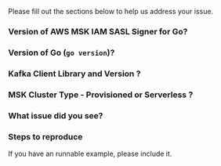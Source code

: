 Please fill out the sections below to help us address your issue.

### Version of AWS MSK IAM SASL Signer for Go?

### Version of Go (`go version`)?

### Kafka Client Library and Version ?

### MSK Cluster Type - Provisioned or Serverless ?

### What issue did you see?

### Steps to reproduce

If you have an runnable example, please include it.

